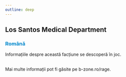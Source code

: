 ```yaml
---
outline: deep
---
```


## Los Santos Medical Department

### <span style="color: #0088CC">Română</span>

Informațiile despre această facțiune se descoperă în joc.

<br>Mai multe informații pot fi găsite pe b-zone.ro/rage.